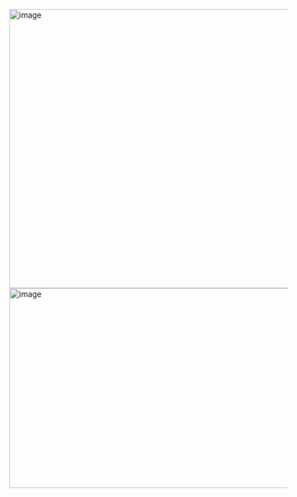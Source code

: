 <img width="1593" height="504" alt="image" src="https://github.com/user-attachments/assets/2f2243a2-2642-4ba1-be5c-54d623ac76fc" />
<img width="774" height="361" alt="image" src="https://github.com/user-attachments/assets/0d3b7d22-a98e-4f5b-ac27-af4e568a53ff" />

